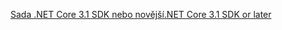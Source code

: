 [<span data-ttu-id="4cf61-101">Sada .NET Core 3.1 SDK nebo novější</span><span class="sxs-lookup"><span data-stu-id="4cf61-101">.NET Core 3.1 SDK or later</span></span>](https://dotnet.microsoft.com/download/dotnet-core/3.1)
